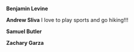 **Benjamin Levine**


**Andrew Sliva**
I love to play sports and go hiking!!!

**Samuel Butler**


**Zachary Garza**


